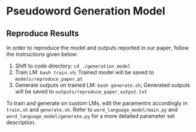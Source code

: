 # Pseudoword Generation Model

## Reproduce Results

In order to reproduce the model and outputs reported in our paper, follow the instructions given below:

1. Shift to code directory: `cd ./generation_model`
2. Train LM: `bash train.sh`; Trained model will be saved to `models/reproduce_paper.pt`
3. Generate outputs on trained LM: `bash generate.sh`; Generated outputs will be saved to `outputs/reproduce_paper_output.txt`

To train and generate on custom LMs, edit the paramentrs accordingly in `train.sh` and `generate.sh`. 
Refer to `word_language_model/main.py` and `word_language_model/generate.py` for a more detailed parameter set description.
